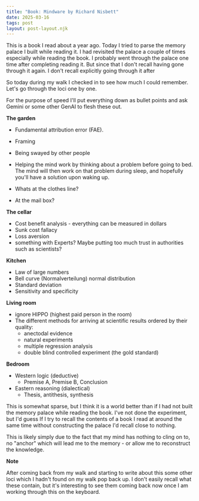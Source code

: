 ```yaml
---
title: "Book: Mindware by Richard Nisbett"
date: 2025-03-16
tags: post
layout: post-layout.njk
---
```


This is a book I read about a year ago. Today I tried 
to parse the memory palace I built while reading it.
I had revisited the palace a couple of times especially while 
reading the book. I probably went through the palace one time after 
completing reading it. But since that I don't recall having gone through it again.
I don't recall explicitly going through it after 

So today during my walk I checked in to see how much I could remember.
Let's go through the loci one by one.

For the purpose of speed I'll put everything down as bullet points and 
ask Gemini or some other GenAI to flesh these out.

**The garden**

- Fundamental attribution error (FAE).
- Framing
- Being swayed by other people
- Helping the mind work by thinking about a problem before going to bed.
  The mind will then work on that problem during sleep, and hopefully
  you'll have a solution upon waking up.

- Whats at the clothes line?
- At the mail box?

**The cellar**

- Cost benefit analysis - everything can be measured in dollars
- Sunk cost fallacy
- Loss aversion 
- something with Experts? Maybe putting too much trust in authorities such as scientists?

**Kitchen**

- Law of large numbers
- Bell curve (Normalverteilung) normal distribution
- Standard deviation
- Sensitivity and specificity

**Living room**

- ignore HIPPO (highest paid person in the room)
- The different methods for arriving at scientific results ordered by their quality:
    - anectodal evidence 
    - natural experiments
    - multiple regression analysis 
    - double blind controlled experiment (the gold standard)

**Bedroom**

- Western logic (deductive)
    - Premise A, Premise B, Conclusion
- Eastern reasoning (dialectical)
    - Thesis, antithesis, synthesis

This is somewhat sparse, but I think it is a world better than if I had not
built the memory palace while reading the book. I've not done the experiment,
but I'd guess If I try to recall the contents of a book I read at around the
same time without constructing the palace I'd recall close to nothing.

This is likely simply due to the fact that my mind has nothing to cling on to,
no "anchor" which will lead me to the memory - or allow me to reconstruct the
knowledge.

**Note**

After coming back from my walk and starting to write about this some other loci
which I hadn't found on my walk pop back up. I don't easily recall what these
contain, but it's interesting to see them coming back now once I am working
through this on the keyboard.
